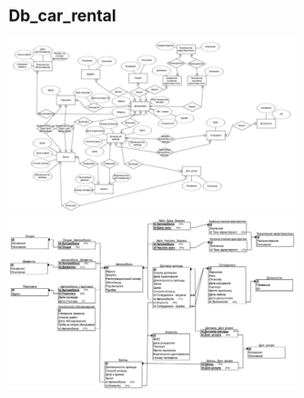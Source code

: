 # Db_car_rental
![Image alt](https://github.com/iamKuharev/Db_car_rental/blob/main/Lab_1/ERD.png)
![Image alt](https://github.com/iamKuharev/Db_car_rental/blob/main/Lab_2/image(5).png)
